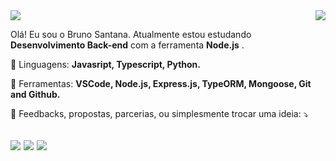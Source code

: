 
<img align='right' src="https://github-readme-stats.vercel.app/api?username=brunossantana&show_icons=true&theme=ayu-mirage&cache_seconds=2300">

<img src="https://img.shields.io/static/v1?label=Overview&message=BRUNO/SANTANA&color=6c14cf&style=for-the-badge&logo=GitHub">


<p>

Olá! Eu sou o Bruno Santana. Atualmente estou estudando <strong>Desenvolvimento Back-end</strong> com a ferramenta <strong>Node.js</strong> .<br/>

<p align="left">
  🦄 Linguagens: <strong>Javasript, Typescript, Python.</strong>
</p>

<p align="left">
  💼 Ferramentas: <strong>VSCode, Node.js, Express.js, TypeORM, Mongoose, Git and Github.</strong>
</p>

<p align="left">
  💌 Feedbacks, propostas, parcerias, ou simplesmente trocar uma ideia: ⤵️
</p>

</p>

<a href="https://linkedin.com/in/bruno-santanas"><img src="https://img.shields.io/badge/linkedin-0077B5.svg?style=for-the-badge&logo=linkedin&logoColor=white"></a>
<a href="https://instagram.com/brunoosouzas"><img src="https://img.shields.io/badge/instagram-E4405F.svg?style=for-the-badge&logo=instagram&logoColor=white"></a>
<a href="mailto:brunoosouza15@gmail.com"><img src="https://img.shields.io/badge/e‑mail-D14836.svg?style=for-the-badge&logo=GMail&logoColor=white"></a>
---
<!--
Creditos:
[Readme_template - iuricode](https://github.com/iuricode/readme-template)
[Readme - willmorim](https://github.com/willmorim/willmorim/blob/master/README.md)
-->



